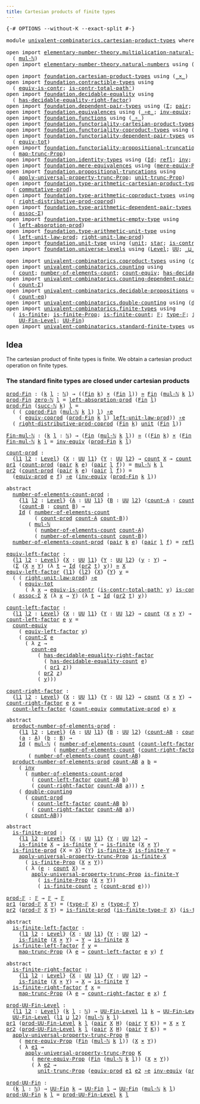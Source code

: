 ```yaml
---
title: Cartesian products of finite types
---
```


<pre class="Agda"><a id="60" class="Symbol">{-#</a> <a id="64" class="Keyword">OPTIONS</a> <a id="72" class="Pragma">--without-K</a> <a id="84" class="Pragma">--exact-split</a> <a id="98" class="Symbol">#-}</a>

<a id="103" class="Keyword">module</a> <a id="110" href="univalent-combinatorics.cartesian-product-types.html" class="Module">univalent-combinatorics.cartesian-product-types</a> <a id="158" class="Keyword">where</a>

<a id="165" class="Keyword">open</a> <a id="170" class="Keyword">import</a> <a id="177" href="elementary-number-theory.multiplication-natural-numbers.html" class="Module">elementary-number-theory.multiplication-natural-numbers</a> <a id="233" class="Keyword">using</a>
  <a id="241" class="Symbol">(</a> <a id="243" href="elementary-number-theory.multiplication-natural-numbers.html#1286" class="Function">mul-ℕ</a><a id="248" class="Symbol">)</a>
<a id="250" class="Keyword">open</a> <a id="255" class="Keyword">import</a> <a id="262" href="elementary-number-theory.natural-numbers.html" class="Module">elementary-number-theory.natural-numbers</a> <a id="303" class="Keyword">using</a> <a id="309" class="Symbol">(</a><a id="310" href="elementary-number-theory.natural-numbers.html#1548" class="Datatype">ℕ</a><a id="311" class="Symbol">;</a> <a id="313" href="elementary-number-theory.natural-numbers.html#1569" class="InductiveConstructor">zero-ℕ</a><a id="319" class="Symbol">;</a> <a id="321" href="elementary-number-theory.natural-numbers.html#1582" class="InductiveConstructor">succ-ℕ</a><a id="327" class="Symbol">)</a>

<a id="330" class="Keyword">open</a> <a id="335" class="Keyword">import</a> <a id="342" href="foundation.cartesian-product-types.html" class="Module">foundation.cartesian-product-types</a> <a id="377" class="Keyword">using</a> <a id="383" class="Symbol">(</a><a id="384" href="foundation-core.cartesian-product-types.html#590" class="Function Operator">_×_</a><a id="387" class="Symbol">)</a>
<a id="389" class="Keyword">open</a> <a id="394" class="Keyword">import</a> <a id="401" href="foundation.contractible-types.html" class="Module">foundation.contractible-types</a> <a id="431" class="Keyword">using</a>
  <a id="439" class="Symbol">(</a> <a id="441" href="foundation-core.contractible-types.html#4311" class="Function">equiv-is-contr</a><a id="455" class="Symbol">;</a> <a id="457" href="foundation-core.contractible-types.html#2264" class="Function">is-contr-total-path&#39;</a><a id="477" class="Symbol">)</a>
<a id="479" class="Keyword">open</a> <a id="484" class="Keyword">import</a> <a id="491" href="foundation.decidable-equality.html" class="Module">foundation.decidable-equality</a> <a id="521" class="Keyword">using</a>
  <a id="529" class="Symbol">(</a> <a id="531" href="foundation.decidable-equality.html#3761" class="Function">has-decidable-equality-right-factor</a><a id="566" class="Symbol">)</a>
<a id="568" class="Keyword">open</a> <a id="573" class="Keyword">import</a> <a id="580" href="foundation.dependent-pair-types.html" class="Module">foundation.dependent-pair-types</a> <a id="612" class="Keyword">using</a> <a id="618" class="Symbol">(</a><a id="619" href="foundation-core.dependent-pair-types.html#515" class="Record">Σ</a><a id="620" class="Symbol">;</a> <a id="622" href="foundation-core.dependent-pair-types.html#588" class="InductiveConstructor">pair</a><a id="626" class="Symbol">;</a> <a id="628" href="foundation-core.dependent-pair-types.html#605" class="Field">pr1</a><a id="631" class="Symbol">;</a> <a id="633" href="foundation-core.dependent-pair-types.html#617" class="Field">pr2</a><a id="636" class="Symbol">)</a>
<a id="638" class="Keyword">open</a> <a id="643" class="Keyword">import</a> <a id="650" href="foundation.equivalences.html" class="Module">foundation.equivalences</a> <a id="674" class="Keyword">using</a> <a id="680" class="Symbol">(</a><a id="681" href="foundation-core.equivalences.html#7869" class="Function Operator">_∘e_</a><a id="685" class="Symbol">;</a> <a id="687" href="foundation-core.equivalences.html#5721" class="Function">inv-equiv</a><a id="696" class="Symbol">;</a> <a id="698" href="foundation-core.equivalences.html#1621" class="Function Operator">_≃_</a><a id="701" class="Symbol">)</a>
<a id="703" class="Keyword">open</a> <a id="708" class="Keyword">import</a> <a id="715" href="foundation.functions.html" class="Module">foundation.functions</a> <a id="736" class="Keyword">using</a> <a id="742" class="Symbol">(</a><a id="743" href="foundation-core.functions.html#420" class="Function Operator">_∘_</a><a id="746" class="Symbol">)</a>
<a id="748" class="Keyword">open</a> <a id="753" class="Keyword">import</a> <a id="760" href="foundation.functoriality-cartesian-product-types.html" class="Module">foundation.functoriality-cartesian-product-types</a> <a id="809" class="Keyword">using</a> <a id="815" class="Symbol">(</a><a id="816" href="foundation.functoriality-cartesian-product-types.html#3284" class="Function">equiv-prod</a><a id="826" class="Symbol">)</a>
<a id="828" class="Keyword">open</a> <a id="833" class="Keyword">import</a> <a id="840" href="foundation.functoriality-coproduct-types.html" class="Module">foundation.functoriality-coproduct-types</a> <a id="881" class="Keyword">using</a> <a id="887" class="Symbol">(</a><a id="888" href="foundation.functoriality-coproduct-types.html#7399" class="Function">equiv-coprod</a><a id="900" class="Symbol">)</a>
<a id="902" class="Keyword">open</a> <a id="907" class="Keyword">import</a> <a id="914" href="foundation.functoriality-dependent-pair-types.html" class="Module">foundation.functoriality-dependent-pair-types</a> <a id="960" class="Keyword">using</a>
  <a id="968" class="Symbol">(</a> <a id="970" href="foundation-core.functoriality-dependent-pair-types.html#7267" class="Function">equiv-tot</a><a id="979" class="Symbol">)</a>
<a id="981" class="Keyword">open</a> <a id="986" class="Keyword">import</a> <a id="993" href="foundation.functoriality-propositional-truncation.html" class="Module">foundation.functoriality-propositional-truncation</a> <a id="1043" class="Keyword">using</a>
  <a id="1051" class="Symbol">(</a> <a id="1053" href="foundation.functoriality-propositional-truncation.html#1456" class="Function">map-trunc-Prop</a><a id="1067" class="Symbol">)</a>
<a id="1069" class="Keyword">open</a> <a id="1074" class="Keyword">import</a> <a id="1081" href="foundation.identity-types.html" class="Module">foundation.identity-types</a> <a id="1107" class="Keyword">using</a> <a id="1113" class="Symbol">(</a><a id="1114" href="foundation-core.identity-types.html#1767" class="Datatype">Id</a><a id="1116" class="Symbol">;</a> <a id="1118" href="foundation-core.identity-types.html#1820" class="InductiveConstructor">refl</a><a id="1122" class="Symbol">;</a> <a id="1124" href="foundation-core.identity-types.html#2729" class="Function">inv</a><a id="1127" class="Symbol">;</a> <a id="1129" href="foundation-core.identity-types.html#2425" class="Function Operator">_∙_</a><a id="1132" class="Symbol">)</a>
<a id="1134" class="Keyword">open</a> <a id="1139" class="Keyword">import</a> <a id="1146" href="foundation.mere-equivalences.html" class="Module">foundation.mere-equivalences</a> <a id="1175" class="Keyword">using</a> <a id="1181" class="Symbol">(</a><a id="1182" href="foundation.mere-equivalences.html#1301" class="Function">mere-equiv-Prop</a><a id="1197" class="Symbol">)</a>
<a id="1199" class="Keyword">open</a> <a id="1204" class="Keyword">import</a> <a id="1211" href="foundation.propositional-truncations.html" class="Module">foundation.propositional-truncations</a> <a id="1248" class="Keyword">using</a>
  <a id="1256" class="Symbol">(</a> <a id="1258" href="foundation.propositional-truncations.html#5775" class="Function">apply-universal-property-trunc-Prop</a><a id="1293" class="Symbol">;</a> <a id="1295" href="foundation.propositional-truncations.html#2293" class="Function">unit-trunc-Prop</a><a id="1310" class="Symbol">)</a>
<a id="1312" class="Keyword">open</a> <a id="1317" class="Keyword">import</a> <a id="1324" href="foundation.type-arithmetic-cartesian-product-types.html" class="Module">foundation.type-arithmetic-cartesian-product-types</a> <a id="1375" class="Keyword">using</a>
  <a id="1383" class="Symbol">(</a> <a id="1385" href="foundation-core.type-arithmetic-cartesian-product-types.html#2063" class="Function">commutative-prod</a><a id="1401" class="Symbol">)</a>
<a id="1403" class="Keyword">open</a> <a id="1408" class="Keyword">import</a> <a id="1415" href="foundation.type-arithmetic-coproduct-types.html" class="Module">foundation.type-arithmetic-coproduct-types</a> <a id="1458" class="Keyword">using</a>
  <a id="1466" class="Symbol">(</a> <a id="1468" href="foundation.type-arithmetic-coproduct-types.html#8659" class="Function">right-distributive-prod-coprod</a><a id="1498" class="Symbol">)</a>
<a id="1500" class="Keyword">open</a> <a id="1505" class="Keyword">import</a> <a id="1512" href="foundation.type-arithmetic-dependent-pair-types.html" class="Module">foundation.type-arithmetic-dependent-pair-types</a> <a id="1560" class="Keyword">using</a>
  <a id="1568" class="Symbol">(</a> <a id="1570" href="foundation-core.type-arithmetic-dependent-pair-types.html#5675" class="Function">assoc-Σ</a><a id="1577" class="Symbol">)</a>
<a id="1579" class="Keyword">open</a> <a id="1584" class="Keyword">import</a> <a id="1591" href="foundation.type-arithmetic-empty-type.html" class="Module">foundation.type-arithmetic-empty-type</a> <a id="1629" class="Keyword">using</a>
  <a id="1637" class="Symbol">(</a> <a id="1639" href="foundation.type-arithmetic-empty-type.html#4261" class="Function">left-absorption-prod</a><a id="1659" class="Symbol">)</a>
<a id="1661" class="Keyword">open</a> <a id="1666" class="Keyword">import</a> <a id="1673" href="foundation.type-arithmetic-unit-type.html" class="Module">foundation.type-arithmetic-unit-type</a> <a id="1710" class="Keyword">using</a>
  <a id="1718" class="Symbol">(</a> <a id="1720" href="foundation.type-arithmetic-unit-type.html#2941" class="Function">left-unit-law-prod</a><a id="1738" class="Symbol">;</a> <a id="1740" href="foundation.type-arithmetic-unit-type.html#4333" class="Function">right-unit-law-prod</a><a id="1759" class="Symbol">)</a>
<a id="1761" class="Keyword">open</a> <a id="1766" class="Keyword">import</a> <a id="1773" href="foundation.unit-type.html" class="Module">foundation.unit-type</a> <a id="1794" class="Keyword">using</a> <a id="1800" class="Symbol">(</a><a id="1801" href="foundation.unit-type.html#1084" class="Datatype">unit</a><a id="1805" class="Symbol">;</a> <a id="1807" href="foundation.unit-type.html#1108" class="InductiveConstructor">star</a><a id="1811" class="Symbol">;</a> <a id="1813" href="foundation.unit-type.html#2024" class="Function">is-contr-unit</a><a id="1826" class="Symbol">)</a>
<a id="1828" class="Keyword">open</a> <a id="1833" class="Keyword">import</a> <a id="1840" href="foundation.universe-levels.html" class="Module">foundation.universe-levels</a> <a id="1867" class="Keyword">using</a> <a id="1873" class="Symbol">(</a><a id="1874" href="Agda.Primitive.html#597" class="Postulate">Level</a><a id="1879" class="Symbol">;</a> <a id="1881" href="foundation-core.universe-levels.html#235" class="Primitive">UU</a><a id="1883" class="Symbol">;</a> <a id="1885" href="Agda.Primitive.html#810" class="Primitive Operator">_⊔_</a><a id="1888" class="Symbol">)</a>

<a id="1891" class="Keyword">open</a> <a id="1896" class="Keyword">import</a> <a id="1903" href="univalent-combinatorics.coproduct-types.html" class="Module">univalent-combinatorics.coproduct-types</a> <a id="1943" class="Keyword">using</a> <a id="1949" class="Symbol">(</a><a id="1950" href="univalent-combinatorics.coproduct-types.html#2304" class="Function">coprod-Fin</a><a id="1960" class="Symbol">)</a>
<a id="1962" class="Keyword">open</a> <a id="1967" class="Keyword">import</a> <a id="1974" href="univalent-combinatorics.counting.html" class="Module">univalent-combinatorics.counting</a> <a id="2007" class="Keyword">using</a>
  <a id="2015" class="Symbol">(</a> <a id="2017" href="univalent-combinatorics.counting.html#1901" class="Function">count</a><a id="2022" class="Symbol">;</a> <a id="2024" href="univalent-combinatorics.counting.html#2029" class="Function">number-of-elements-count</a><a id="2048" class="Symbol">;</a> <a id="2050" href="univalent-combinatorics.counting.html#3395" class="Function">count-equiv</a><a id="2061" class="Symbol">;</a> <a id="2063" href="univalent-combinatorics.counting.html#6218" class="Function">has-decidable-equality-count</a><a id="2091" class="Symbol">)</a>
<a id="2093" class="Keyword">open</a> <a id="2098" class="Keyword">import</a> <a id="2105" href="univalent-combinatorics.counting-dependent-pair-types.html" class="Module">univalent-combinatorics.counting-dependent-pair-types</a> <a id="2159" class="Keyword">using</a>
  <a id="2167" class="Symbol">(</a> <a id="2169" href="univalent-combinatorics.counting-dependent-pair-types.html#3958" class="Function">count-Σ</a><a id="2176" class="Symbol">)</a>
<a id="2178" class="Keyword">open</a> <a id="2183" class="Keyword">import</a> <a id="2190" href="univalent-combinatorics.decidable-propositions.html" class="Module">univalent-combinatorics.decidable-propositions</a> <a id="2237" class="Keyword">using</a>
  <a id="2245" class="Symbol">(</a> <a id="2247" href="univalent-combinatorics.decidable-propositions.html#2356" class="Function">count-eq</a><a id="2255" class="Symbol">)</a>
<a id="2257" class="Keyword">open</a> <a id="2262" class="Keyword">import</a> <a id="2269" href="univalent-combinatorics.double-counting.html" class="Module">univalent-combinatorics.double-counting</a> <a id="2309" class="Keyword">using</a> <a id="2315" class="Symbol">(</a><a id="2316" href="univalent-combinatorics.double-counting.html#1110" class="Function">double-counting</a><a id="2331" class="Symbol">)</a>
<a id="2333" class="Keyword">open</a> <a id="2338" class="Keyword">import</a> <a id="2345" href="univalent-combinatorics.finite-types.html" class="Module">univalent-combinatorics.finite-types</a> <a id="2382" class="Keyword">using</a>
  <a id="2390" class="Symbol">(</a> <a id="2392" href="univalent-combinatorics.finite-types.html#4134" class="Function">is-finite</a><a id="2401" class="Symbol">;</a> <a id="2403" href="univalent-combinatorics.finite-types.html#4043" class="Function">is-finite-Prop</a><a id="2417" class="Symbol">;</a> <a id="2419" href="univalent-combinatorics.finite-types.html#4373" class="Function">is-finite-count</a><a id="2434" class="Symbol">;</a> <a id="2436" href="univalent-combinatorics.finite-types.html#4873" class="Function">𝔽</a><a id="2437" class="Symbol">;</a> <a id="2439" href="univalent-combinatorics.finite-types.html#4912" class="Function">type-𝔽</a><a id="2445" class="Symbol">;</a> <a id="2447" href="univalent-combinatorics.finite-types.html#4957" class="Function">is-finite-type-𝔽</a><a id="2463" class="Symbol">;</a>
    <a id="2469" href="univalent-combinatorics.finite-types.html#5385" class="Function">UU-Fin-Level</a><a id="2481" class="Symbol">;</a> <a id="2483" href="univalent-combinatorics.finite-types.html#5852" class="Function">UU-Fin</a><a id="2489" class="Symbol">)</a>
<a id="2491" class="Keyword">open</a> <a id="2496" class="Keyword">import</a> <a id="2503" href="univalent-combinatorics.standard-finite-types.html" class="Module">univalent-combinatorics.standard-finite-types</a> <a id="2549" class="Keyword">using</a> <a id="2555" class="Symbol">(</a><a id="2556" href="univalent-combinatorics.standard-finite-types.html#2392" class="Function">Fin</a><a id="2559" class="Symbol">)</a>
</pre>
## Idea

The cartesian product of finite types is finite. We obtain a cartesian product operation on finite types.

### The standard finite types are closed under cartesian products

<pre class="Agda"><a id="prod-Fin"></a><a id="2753" href="univalent-combinatorics.cartesian-product-types.html#2753" class="Function">prod-Fin</a> <a id="2762" class="Symbol">:</a> <a id="2764" class="Symbol">(</a><a id="2765" href="univalent-combinatorics.cartesian-product-types.html#2765" class="Bound">k</a> <a id="2767" href="univalent-combinatorics.cartesian-product-types.html#2767" class="Bound">l</a> <a id="2769" class="Symbol">:</a> <a id="2771" href="elementary-number-theory.natural-numbers.html#1548" class="Datatype">ℕ</a><a id="2772" class="Symbol">)</a> <a id="2774" class="Symbol">→</a> <a id="2776" class="Symbol">((</a><a id="2778" href="univalent-combinatorics.standard-finite-types.html#2392" class="Function">Fin</a> <a id="2782" href="univalent-combinatorics.cartesian-product-types.html#2765" class="Bound">k</a><a id="2783" class="Symbol">)</a> <a id="2785" href="foundation-core.cartesian-product-types.html#590" class="Function Operator">×</a> <a id="2787" class="Symbol">(</a><a id="2788" href="univalent-combinatorics.standard-finite-types.html#2392" class="Function">Fin</a> <a id="2792" href="univalent-combinatorics.cartesian-product-types.html#2767" class="Bound">l</a><a id="2793" class="Symbol">))</a> <a id="2796" href="foundation-core.equivalences.html#1621" class="Function Operator">≃</a> <a id="2798" href="univalent-combinatorics.standard-finite-types.html#2392" class="Function">Fin</a> <a id="2802" class="Symbol">(</a><a id="2803" href="elementary-number-theory.multiplication-natural-numbers.html#1286" class="Function">mul-ℕ</a> <a id="2809" href="univalent-combinatorics.cartesian-product-types.html#2765" class="Bound">k</a> <a id="2811" href="univalent-combinatorics.cartesian-product-types.html#2767" class="Bound">l</a><a id="2812" class="Symbol">)</a>
<a id="2814" href="univalent-combinatorics.cartesian-product-types.html#2753" class="Function">prod-Fin</a> <a id="2823" href="elementary-number-theory.natural-numbers.html#1569" class="InductiveConstructor">zero-ℕ</a> <a id="2830" href="univalent-combinatorics.cartesian-product-types.html#2830" class="Bound">l</a> <a id="2832" class="Symbol">=</a> <a id="2834" href="foundation.type-arithmetic-empty-type.html#4261" class="Function">left-absorption-prod</a> <a id="2855" class="Symbol">(</a><a id="2856" href="univalent-combinatorics.standard-finite-types.html#2392" class="Function">Fin</a> <a id="2860" href="univalent-combinatorics.cartesian-product-types.html#2830" class="Bound">l</a><a id="2861" class="Symbol">)</a>
<a id="2863" href="univalent-combinatorics.cartesian-product-types.html#2753" class="Function">prod-Fin</a> <a id="2872" class="Symbol">(</a><a id="2873" href="elementary-number-theory.natural-numbers.html#1582" class="InductiveConstructor">succ-ℕ</a> <a id="2880" href="univalent-combinatorics.cartesian-product-types.html#2880" class="Bound">k</a><a id="2881" class="Symbol">)</a> <a id="2883" href="univalent-combinatorics.cartesian-product-types.html#2883" class="Bound">l</a> <a id="2885" class="Symbol">=</a>
  <a id="2889" class="Symbol">(</a> <a id="2891" class="Symbol">(</a> <a id="2893" href="univalent-combinatorics.coproduct-types.html#2304" class="Function">coprod-Fin</a> <a id="2904" class="Symbol">(</a><a id="2905" href="elementary-number-theory.multiplication-natural-numbers.html#1286" class="Function">mul-ℕ</a> <a id="2911" href="univalent-combinatorics.cartesian-product-types.html#2880" class="Bound">k</a> <a id="2913" href="univalent-combinatorics.cartesian-product-types.html#2883" class="Bound">l</a><a id="2914" class="Symbol">)</a> <a id="2916" href="univalent-combinatorics.cartesian-product-types.html#2883" class="Bound">l</a><a id="2917" class="Symbol">)</a> <a id="2919" href="foundation-core.equivalences.html#7869" class="Function Operator">∘e</a>
    <a id="2926" class="Symbol">(</a> <a id="2928" href="foundation.functoriality-coproduct-types.html#7399" class="Function">equiv-coprod</a> <a id="2941" class="Symbol">(</a><a id="2942" href="univalent-combinatorics.cartesian-product-types.html#2753" class="Function">prod-Fin</a> <a id="2951" href="univalent-combinatorics.cartesian-product-types.html#2880" class="Bound">k</a> <a id="2953" href="univalent-combinatorics.cartesian-product-types.html#2883" class="Bound">l</a><a id="2954" class="Symbol">)</a> <a id="2956" href="foundation.type-arithmetic-unit-type.html#2941" class="Function">left-unit-law-prod</a><a id="2974" class="Symbol">))</a> <a id="2977" href="foundation-core.equivalences.html#7869" class="Function Operator">∘e</a>
  <a id="2982" class="Symbol">(</a> <a id="2984" href="foundation.type-arithmetic-coproduct-types.html#8659" class="Function">right-distributive-prod-coprod</a> <a id="3015" class="Symbol">(</a><a id="3016" href="univalent-combinatorics.standard-finite-types.html#2392" class="Function">Fin</a> <a id="3020" href="univalent-combinatorics.cartesian-product-types.html#2880" class="Bound">k</a><a id="3021" class="Symbol">)</a> <a id="3023" href="foundation.unit-type.html#1084" class="Datatype">unit</a> <a id="3028" class="Symbol">(</a><a id="3029" href="univalent-combinatorics.standard-finite-types.html#2392" class="Function">Fin</a> <a id="3033" href="univalent-combinatorics.cartesian-product-types.html#2883" class="Bound">l</a><a id="3034" class="Symbol">))</a>

<a id="Fin-mul-ℕ"></a><a id="3038" href="univalent-combinatorics.cartesian-product-types.html#3038" class="Function">Fin-mul-ℕ</a> <a id="3048" class="Symbol">:</a> <a id="3050" class="Symbol">(</a><a id="3051" href="univalent-combinatorics.cartesian-product-types.html#3051" class="Bound">k</a> <a id="3053" href="univalent-combinatorics.cartesian-product-types.html#3053" class="Bound">l</a> <a id="3055" class="Symbol">:</a> <a id="3057" href="elementary-number-theory.natural-numbers.html#1548" class="Datatype">ℕ</a><a id="3058" class="Symbol">)</a> <a id="3060" class="Symbol">→</a> <a id="3062" class="Symbol">(</a><a id="3063" href="univalent-combinatorics.standard-finite-types.html#2392" class="Function">Fin</a> <a id="3067" class="Symbol">(</a><a id="3068" href="elementary-number-theory.multiplication-natural-numbers.html#1286" class="Function">mul-ℕ</a> <a id="3074" href="univalent-combinatorics.cartesian-product-types.html#3051" class="Bound">k</a> <a id="3076" href="univalent-combinatorics.cartesian-product-types.html#3053" class="Bound">l</a><a id="3077" class="Symbol">))</a> <a id="3080" href="foundation-core.equivalences.html#1621" class="Function Operator">≃</a> <a id="3082" class="Symbol">((</a><a id="3084" href="univalent-combinatorics.standard-finite-types.html#2392" class="Function">Fin</a> <a id="3088" href="univalent-combinatorics.cartesian-product-types.html#3051" class="Bound">k</a><a id="3089" class="Symbol">)</a> <a id="3091" href="foundation-core.cartesian-product-types.html#590" class="Function Operator">×</a> <a id="3093" class="Symbol">(</a><a id="3094" href="univalent-combinatorics.standard-finite-types.html#2392" class="Function">Fin</a> <a id="3098" href="univalent-combinatorics.cartesian-product-types.html#3053" class="Bound">l</a><a id="3099" class="Symbol">))</a>
<a id="3102" href="univalent-combinatorics.cartesian-product-types.html#3038" class="Function">Fin-mul-ℕ</a> <a id="3112" href="univalent-combinatorics.cartesian-product-types.html#3112" class="Bound">k</a> <a id="3114" href="univalent-combinatorics.cartesian-product-types.html#3114" class="Bound">l</a> <a id="3116" class="Symbol">=</a> <a id="3118" href="foundation-core.equivalences.html#5721" class="Function">inv-equiv</a> <a id="3128" class="Symbol">(</a><a id="3129" href="univalent-combinatorics.cartesian-product-types.html#2753" class="Function">prod-Fin</a> <a id="3138" href="univalent-combinatorics.cartesian-product-types.html#3112" class="Bound">k</a> <a id="3140" href="univalent-combinatorics.cartesian-product-types.html#3114" class="Bound">l</a><a id="3141" class="Symbol">)</a>
</pre>
<pre class="Agda"><a id="count-prod"></a><a id="3156" href="univalent-combinatorics.cartesian-product-types.html#3156" class="Function">count-prod</a> <a id="3167" class="Symbol">:</a>
  <a id="3171" class="Symbol">{</a><a id="3172" href="univalent-combinatorics.cartesian-product-types.html#3172" class="Bound">l1</a> <a id="3175" href="univalent-combinatorics.cartesian-product-types.html#3175" class="Bound">l2</a> <a id="3178" class="Symbol">:</a> <a id="3180" href="Agda.Primitive.html#597" class="Postulate">Level</a><a id="3185" class="Symbol">}</a> <a id="3187" class="Symbol">{</a><a id="3188" href="univalent-combinatorics.cartesian-product-types.html#3188" class="Bound">X</a> <a id="3190" class="Symbol">:</a> <a id="3192" href="foundation-core.universe-levels.html#235" class="Primitive">UU</a> <a id="3195" href="univalent-combinatorics.cartesian-product-types.html#3172" class="Bound">l1</a><a id="3197" class="Symbol">}</a> <a id="3199" class="Symbol">{</a><a id="3200" href="univalent-combinatorics.cartesian-product-types.html#3200" class="Bound">Y</a> <a id="3202" class="Symbol">:</a> <a id="3204" href="foundation-core.universe-levels.html#235" class="Primitive">UU</a> <a id="3207" href="univalent-combinatorics.cartesian-product-types.html#3175" class="Bound">l2</a><a id="3209" class="Symbol">}</a> <a id="3211" class="Symbol">→</a> <a id="3213" href="univalent-combinatorics.counting.html#1901" class="Function">count</a> <a id="3219" href="univalent-combinatorics.cartesian-product-types.html#3188" class="Bound">X</a> <a id="3221" class="Symbol">→</a> <a id="3223" href="univalent-combinatorics.counting.html#1901" class="Function">count</a> <a id="3229" href="univalent-combinatorics.cartesian-product-types.html#3200" class="Bound">Y</a> <a id="3231" class="Symbol">→</a> <a id="3233" href="univalent-combinatorics.counting.html#1901" class="Function">count</a> <a id="3239" class="Symbol">(</a><a id="3240" href="univalent-combinatorics.cartesian-product-types.html#3188" class="Bound">X</a> <a id="3242" href="foundation-core.cartesian-product-types.html#590" class="Function Operator">×</a> <a id="3244" href="univalent-combinatorics.cartesian-product-types.html#3200" class="Bound">Y</a><a id="3245" class="Symbol">)</a>
<a id="3247" href="foundation-core.dependent-pair-types.html#605" class="Field">pr1</a> <a id="3251" class="Symbol">(</a><a id="3252" href="univalent-combinatorics.cartesian-product-types.html#3156" class="Function">count-prod</a> <a id="3263" class="Symbol">(</a><a id="3264" href="foundation-core.dependent-pair-types.html#588" class="InductiveConstructor">pair</a> <a id="3269" href="univalent-combinatorics.cartesian-product-types.html#3269" class="Bound">k</a> <a id="3271" href="univalent-combinatorics.cartesian-product-types.html#3271" class="Bound">e</a><a id="3272" class="Symbol">)</a> <a id="3274" class="Symbol">(</a><a id="3275" href="foundation-core.dependent-pair-types.html#588" class="InductiveConstructor">pair</a> <a id="3280" href="univalent-combinatorics.cartesian-product-types.html#3280" class="Bound">l</a> <a id="3282" href="univalent-combinatorics.cartesian-product-types.html#3282" class="Bound">f</a><a id="3283" class="Symbol">))</a> <a id="3286" class="Symbol">=</a> <a id="3288" href="elementary-number-theory.multiplication-natural-numbers.html#1286" class="Function">mul-ℕ</a> <a id="3294" href="univalent-combinatorics.cartesian-product-types.html#3269" class="Bound">k</a> <a id="3296" href="univalent-combinatorics.cartesian-product-types.html#3280" class="Bound">l</a>
<a id="3298" href="foundation-core.dependent-pair-types.html#617" class="Field">pr2</a> <a id="3302" class="Symbol">(</a><a id="3303" href="univalent-combinatorics.cartesian-product-types.html#3156" class="Function">count-prod</a> <a id="3314" class="Symbol">(</a><a id="3315" href="foundation-core.dependent-pair-types.html#588" class="InductiveConstructor">pair</a> <a id="3320" href="univalent-combinatorics.cartesian-product-types.html#3320" class="Bound">k</a> <a id="3322" href="univalent-combinatorics.cartesian-product-types.html#3322" class="Bound">e</a><a id="3323" class="Symbol">)</a> <a id="3325" class="Symbol">(</a><a id="3326" href="foundation-core.dependent-pair-types.html#588" class="InductiveConstructor">pair</a> <a id="3331" href="univalent-combinatorics.cartesian-product-types.html#3331" class="Bound">l</a> <a id="3333" href="univalent-combinatorics.cartesian-product-types.html#3333" class="Bound">f</a><a id="3334" class="Symbol">))</a> <a id="3337" class="Symbol">=</a>
  <a id="3341" class="Symbol">(</a><a id="3342" href="foundation.functoriality-cartesian-product-types.html#3284" class="Function">equiv-prod</a> <a id="3353" href="univalent-combinatorics.cartesian-product-types.html#3322" class="Bound">e</a> <a id="3355" href="univalent-combinatorics.cartesian-product-types.html#3333" class="Bound">f</a><a id="3356" class="Symbol">)</a> <a id="3358" href="foundation-core.equivalences.html#7869" class="Function Operator">∘e</a> <a id="3361" class="Symbol">(</a><a id="3362" href="foundation-core.equivalences.html#5721" class="Function">inv-equiv</a> <a id="3372" class="Symbol">(</a><a id="3373" href="univalent-combinatorics.cartesian-product-types.html#2753" class="Function">prod-Fin</a> <a id="3382" href="univalent-combinatorics.cartesian-product-types.html#3320" class="Bound">k</a> <a id="3384" href="univalent-combinatorics.cartesian-product-types.html#3331" class="Bound">l</a><a id="3385" class="Symbol">))</a>

<a id="3389" class="Keyword">abstract</a>
  <a id="number-of-elements-count-prod"></a><a id="3400" href="univalent-combinatorics.cartesian-product-types.html#3400" class="Function">number-of-elements-count-prod</a> <a id="3430" class="Symbol">:</a>
    <a id="3436" class="Symbol">{</a><a id="3437" href="univalent-combinatorics.cartesian-product-types.html#3437" class="Bound">l1</a> <a id="3440" href="univalent-combinatorics.cartesian-product-types.html#3440" class="Bound">l2</a> <a id="3443" class="Symbol">:</a> <a id="3445" href="Agda.Primitive.html#597" class="Postulate">Level</a><a id="3450" class="Symbol">}</a> <a id="3452" class="Symbol">{</a><a id="3453" href="univalent-combinatorics.cartesian-product-types.html#3453" class="Bound">A</a> <a id="3455" class="Symbol">:</a> <a id="3457" href="foundation-core.universe-levels.html#235" class="Primitive">UU</a> <a id="3460" href="univalent-combinatorics.cartesian-product-types.html#3437" class="Bound">l1</a><a id="3462" class="Symbol">}</a> <a id="3464" class="Symbol">{</a><a id="3465" href="univalent-combinatorics.cartesian-product-types.html#3465" class="Bound">B</a> <a id="3467" class="Symbol">:</a> <a id="3469" href="foundation-core.universe-levels.html#235" class="Primitive">UU</a> <a id="3472" href="univalent-combinatorics.cartesian-product-types.html#3440" class="Bound">l2</a><a id="3474" class="Symbol">}</a> <a id="3476" class="Symbol">(</a><a id="3477" href="univalent-combinatorics.cartesian-product-types.html#3477" class="Bound">count-A</a> <a id="3485" class="Symbol">:</a> <a id="3487" href="univalent-combinatorics.counting.html#1901" class="Function">count</a> <a id="3493" href="univalent-combinatorics.cartesian-product-types.html#3453" class="Bound">A</a><a id="3494" class="Symbol">)</a>
    <a id="3500" class="Symbol">(</a><a id="3501" href="univalent-combinatorics.cartesian-product-types.html#3501" class="Bound">count-B</a> <a id="3509" class="Symbol">:</a> <a id="3511" href="univalent-combinatorics.counting.html#1901" class="Function">count</a> <a id="3517" href="univalent-combinatorics.cartesian-product-types.html#3465" class="Bound">B</a><a id="3518" class="Symbol">)</a> <a id="3520" class="Symbol">→</a>
    <a id="3526" href="foundation-core.identity-types.html#1767" class="Datatype">Id</a> <a id="3529" class="Symbol">(</a> <a id="3531" href="univalent-combinatorics.counting.html#2029" class="Function">number-of-elements-count</a>
         <a id="3565" class="Symbol">(</a> <a id="3567" href="univalent-combinatorics.cartesian-product-types.html#3156" class="Function">count-prod</a> <a id="3578" href="univalent-combinatorics.cartesian-product-types.html#3477" class="Bound">count-A</a> <a id="3586" href="univalent-combinatorics.cartesian-product-types.html#3501" class="Bound">count-B</a><a id="3593" class="Symbol">))</a>
       <a id="3603" class="Symbol">(</a> <a id="3605" href="elementary-number-theory.multiplication-natural-numbers.html#1286" class="Function">mul-ℕ</a>
         <a id="3620" class="Symbol">(</a> <a id="3622" href="univalent-combinatorics.counting.html#2029" class="Function">number-of-elements-count</a> <a id="3647" href="univalent-combinatorics.cartesian-product-types.html#3477" class="Bound">count-A</a><a id="3654" class="Symbol">)</a>
         <a id="3665" class="Symbol">(</a> <a id="3667" href="univalent-combinatorics.counting.html#2029" class="Function">number-of-elements-count</a> <a id="3692" href="univalent-combinatorics.cartesian-product-types.html#3501" class="Bound">count-B</a><a id="3699" class="Symbol">))</a>
  <a id="3704" href="univalent-combinatorics.cartesian-product-types.html#3400" class="Function">number-of-elements-count-prod</a> <a id="3734" class="Symbol">(</a><a id="3735" href="foundation-core.dependent-pair-types.html#588" class="InductiveConstructor">pair</a> <a id="3740" href="univalent-combinatorics.cartesian-product-types.html#3740" class="Bound">k</a> <a id="3742" href="univalent-combinatorics.cartesian-product-types.html#3742" class="Bound">e</a><a id="3743" class="Symbol">)</a> <a id="3745" class="Symbol">(</a><a id="3746" href="foundation-core.dependent-pair-types.html#588" class="InductiveConstructor">pair</a> <a id="3751" href="univalent-combinatorics.cartesian-product-types.html#3751" class="Bound">l</a> <a id="3753" href="univalent-combinatorics.cartesian-product-types.html#3753" class="Bound">f</a><a id="3754" class="Symbol">)</a> <a id="3756" class="Symbol">=</a> <a id="3758" href="foundation-core.identity-types.html#1820" class="InductiveConstructor">refl</a>

<a id="equiv-left-factor"></a><a id="3764" href="univalent-combinatorics.cartesian-product-types.html#3764" class="Function">equiv-left-factor</a> <a id="3782" class="Symbol">:</a>
  <a id="3786" class="Symbol">{</a><a id="3787" href="univalent-combinatorics.cartesian-product-types.html#3787" class="Bound">l1</a> <a id="3790" href="univalent-combinatorics.cartesian-product-types.html#3790" class="Bound">l2</a> <a id="3793" class="Symbol">:</a> <a id="3795" href="Agda.Primitive.html#597" class="Postulate">Level</a><a id="3800" class="Symbol">}</a> <a id="3802" class="Symbol">{</a><a id="3803" href="univalent-combinatorics.cartesian-product-types.html#3803" class="Bound">X</a> <a id="3805" class="Symbol">:</a> <a id="3807" href="foundation-core.universe-levels.html#235" class="Primitive">UU</a> <a id="3810" href="univalent-combinatorics.cartesian-product-types.html#3787" class="Bound">l1</a><a id="3812" class="Symbol">}</a> <a id="3814" class="Symbol">{</a><a id="3815" href="univalent-combinatorics.cartesian-product-types.html#3815" class="Bound">Y</a> <a id="3817" class="Symbol">:</a> <a id="3819" href="foundation-core.universe-levels.html#235" class="Primitive">UU</a> <a id="3822" href="univalent-combinatorics.cartesian-product-types.html#3790" class="Bound">l2</a><a id="3824" class="Symbol">}</a> <a id="3826" class="Symbol">(</a><a id="3827" href="univalent-combinatorics.cartesian-product-types.html#3827" class="Bound">y</a> <a id="3829" class="Symbol">:</a> <a id="3831" href="univalent-combinatorics.cartesian-product-types.html#3815" class="Bound">Y</a><a id="3832" class="Symbol">)</a> <a id="3834" class="Symbol">→</a>
  <a id="3838" class="Symbol">(</a><a id="3839" href="foundation-core.dependent-pair-types.html#515" class="Record">Σ</a> <a id="3841" class="Symbol">(</a><a id="3842" href="univalent-combinatorics.cartesian-product-types.html#3803" class="Bound">X</a> <a id="3844" href="foundation-core.cartesian-product-types.html#590" class="Function Operator">×</a> <a id="3846" href="univalent-combinatorics.cartesian-product-types.html#3815" class="Bound">Y</a><a id="3847" class="Symbol">)</a> <a id="3849" class="Symbol">(λ</a> <a id="3852" href="univalent-combinatorics.cartesian-product-types.html#3852" class="Bound">t</a> <a id="3854" class="Symbol">→</a> <a id="3856" href="foundation-core.identity-types.html#1767" class="Datatype">Id</a> <a id="3859" class="Symbol">(</a><a id="3860" href="foundation-core.dependent-pair-types.html#617" class="Field">pr2</a> <a id="3864" href="univalent-combinatorics.cartesian-product-types.html#3852" class="Bound">t</a><a id="3865" class="Symbol">)</a> <a id="3867" href="univalent-combinatorics.cartesian-product-types.html#3827" class="Bound">y</a><a id="3868" class="Symbol">))</a> <a id="3871" href="foundation-core.equivalences.html#1621" class="Function Operator">≃</a> <a id="3873" href="univalent-combinatorics.cartesian-product-types.html#3803" class="Bound">X</a>
<a id="3875" href="univalent-combinatorics.cartesian-product-types.html#3764" class="Function">equiv-left-factor</a> <a id="3893" class="Symbol">{</a><a id="3894" href="univalent-combinatorics.cartesian-product-types.html#3894" class="Bound">l1</a><a id="3896" class="Symbol">}</a> <a id="3898" class="Symbol">{</a><a id="3899" href="univalent-combinatorics.cartesian-product-types.html#3899" class="Bound">l2</a><a id="3901" class="Symbol">}</a> <a id="3903" class="Symbol">{</a><a id="3904" href="univalent-combinatorics.cartesian-product-types.html#3904" class="Bound">X</a><a id="3905" class="Symbol">}</a> <a id="3907" class="Symbol">{</a><a id="3908" href="univalent-combinatorics.cartesian-product-types.html#3908" class="Bound">Y</a><a id="3909" class="Symbol">}</a> <a id="3911" href="univalent-combinatorics.cartesian-product-types.html#3911" class="Bound">y</a> <a id="3913" class="Symbol">=</a>
  <a id="3917" class="Symbol">(</a> <a id="3919" class="Symbol">(</a> <a id="3921" href="foundation.type-arithmetic-unit-type.html#4333" class="Function">right-unit-law-prod</a><a id="3940" class="Symbol">)</a> <a id="3942" href="foundation-core.equivalences.html#7869" class="Function Operator">∘e</a>
    <a id="3949" class="Symbol">(</a> <a id="3951" href="foundation-core.functoriality-dependent-pair-types.html#7267" class="Function">equiv-tot</a>
      <a id="3967" class="Symbol">(</a> <a id="3969" class="Symbol">λ</a> <a id="3971" href="univalent-combinatorics.cartesian-product-types.html#3971" class="Bound">x</a> <a id="3973" class="Symbol">→</a> <a id="3975" href="foundation-core.contractible-types.html#4311" class="Function">equiv-is-contr</a> <a id="3990" class="Symbol">(</a><a id="3991" href="foundation-core.contractible-types.html#2264" class="Function">is-contr-total-path&#39;</a> <a id="4012" href="univalent-combinatorics.cartesian-product-types.html#3911" class="Bound">y</a><a id="4013" class="Symbol">)</a> <a id="4015" href="foundation.unit-type.html#2024" class="Function">is-contr-unit</a><a id="4028" class="Symbol">)))</a> <a id="4032" href="foundation-core.equivalences.html#7869" class="Function Operator">∘e</a>
  <a id="4037" class="Symbol">(</a> <a id="4039" href="foundation-core.type-arithmetic-dependent-pair-types.html#5675" class="Function">assoc-Σ</a> <a id="4047" href="univalent-combinatorics.cartesian-product-types.html#3904" class="Bound">X</a> <a id="4049" class="Symbol">(λ</a> <a id="4052" href="univalent-combinatorics.cartesian-product-types.html#4052" class="Bound">x</a> <a id="4054" class="Symbol">→</a> <a id="4056" href="univalent-combinatorics.cartesian-product-types.html#3908" class="Bound">Y</a><a id="4057" class="Symbol">)</a> <a id="4059" class="Symbol">(λ</a> <a id="4062" href="univalent-combinatorics.cartesian-product-types.html#4062" class="Bound">t</a> <a id="4064" class="Symbol">→</a> <a id="4066" href="foundation-core.identity-types.html#1767" class="Datatype">Id</a> <a id="4069" class="Symbol">(</a><a id="4070" href="foundation-core.dependent-pair-types.html#617" class="Field">pr2</a> <a id="4074" href="univalent-combinatorics.cartesian-product-types.html#4062" class="Bound">t</a><a id="4075" class="Symbol">)</a> <a id="4077" href="univalent-combinatorics.cartesian-product-types.html#3911" class="Bound">y</a><a id="4078" class="Symbol">))</a>

<a id="count-left-factor"></a><a id="4082" href="univalent-combinatorics.cartesian-product-types.html#4082" class="Function">count-left-factor</a> <a id="4100" class="Symbol">:</a>
  <a id="4104" class="Symbol">{</a><a id="4105" href="univalent-combinatorics.cartesian-product-types.html#4105" class="Bound">l1</a> <a id="4108" href="univalent-combinatorics.cartesian-product-types.html#4108" class="Bound">l2</a> <a id="4111" class="Symbol">:</a> <a id="4113" href="Agda.Primitive.html#597" class="Postulate">Level</a><a id="4118" class="Symbol">}</a> <a id="4120" class="Symbol">{</a><a id="4121" href="univalent-combinatorics.cartesian-product-types.html#4121" class="Bound">X</a> <a id="4123" class="Symbol">:</a> <a id="4125" href="foundation-core.universe-levels.html#235" class="Primitive">UU</a> <a id="4128" href="univalent-combinatorics.cartesian-product-types.html#4105" class="Bound">l1</a><a id="4130" class="Symbol">}</a> <a id="4132" class="Symbol">{</a><a id="4133" href="univalent-combinatorics.cartesian-product-types.html#4133" class="Bound">Y</a> <a id="4135" class="Symbol">:</a> <a id="4137" href="foundation-core.universe-levels.html#235" class="Primitive">UU</a> <a id="4140" href="univalent-combinatorics.cartesian-product-types.html#4108" class="Bound">l2</a><a id="4142" class="Symbol">}</a> <a id="4144" class="Symbol">→</a> <a id="4146" href="univalent-combinatorics.counting.html#1901" class="Function">count</a> <a id="4152" class="Symbol">(</a><a id="4153" href="univalent-combinatorics.cartesian-product-types.html#4121" class="Bound">X</a> <a id="4155" href="foundation-core.cartesian-product-types.html#590" class="Function Operator">×</a> <a id="4157" href="univalent-combinatorics.cartesian-product-types.html#4133" class="Bound">Y</a><a id="4158" class="Symbol">)</a> <a id="4160" class="Symbol">→</a> <a id="4162" href="univalent-combinatorics.cartesian-product-types.html#4133" class="Bound">Y</a> <a id="4164" class="Symbol">→</a> <a id="4166" href="univalent-combinatorics.counting.html#1901" class="Function">count</a> <a id="4172" href="univalent-combinatorics.cartesian-product-types.html#4121" class="Bound">X</a>
<a id="4174" href="univalent-combinatorics.cartesian-product-types.html#4082" class="Function">count-left-factor</a> <a id="4192" href="univalent-combinatorics.cartesian-product-types.html#4192" class="Bound">e</a> <a id="4194" href="univalent-combinatorics.cartesian-product-types.html#4194" class="Bound">y</a> <a id="4196" class="Symbol">=</a>
  <a id="4200" href="univalent-combinatorics.counting.html#3395" class="Function">count-equiv</a>
    <a id="4216" class="Symbol">(</a> <a id="4218" href="univalent-combinatorics.cartesian-product-types.html#3764" class="Function">equiv-left-factor</a> <a id="4236" href="univalent-combinatorics.cartesian-product-types.html#4194" class="Bound">y</a><a id="4237" class="Symbol">)</a>
    <a id="4243" class="Symbol">(</a> <a id="4245" href="univalent-combinatorics.counting-dependent-pair-types.html#3958" class="Function">count-Σ</a> <a id="4253" href="univalent-combinatorics.cartesian-product-types.html#4192" class="Bound">e</a>
      <a id="4261" class="Symbol">(</a> <a id="4263" class="Symbol">λ</a> <a id="4265" href="univalent-combinatorics.cartesian-product-types.html#4265" class="Bound">z</a> <a id="4267" class="Symbol">→</a>
        <a id="4277" href="univalent-combinatorics.decidable-propositions.html#2356" class="Function">count-eq</a>
          <a id="4296" class="Symbol">(</a> <a id="4298" href="foundation.decidable-equality.html#3761" class="Function">has-decidable-equality-right-factor</a>
            <a id="4346" class="Symbol">(</a> <a id="4348" href="univalent-combinatorics.counting.html#6218" class="Function">has-decidable-equality-count</a> <a id="4377" href="univalent-combinatorics.cartesian-product-types.html#4192" class="Bound">e</a><a id="4378" class="Symbol">)</a>
            <a id="4392" class="Symbol">(</a> <a id="4394" href="foundation-core.dependent-pair-types.html#605" class="Field">pr1</a> <a id="4398" href="univalent-combinatorics.cartesian-product-types.html#4265" class="Bound">z</a><a id="4399" class="Symbol">))</a>
          <a id="4412" class="Symbol">(</a> <a id="4414" href="foundation-core.dependent-pair-types.html#617" class="Field">pr2</a> <a id="4418" href="univalent-combinatorics.cartesian-product-types.html#4265" class="Bound">z</a><a id="4419" class="Symbol">)</a>
          <a id="4431" class="Symbol">(</a> <a id="4433" href="univalent-combinatorics.cartesian-product-types.html#4194" class="Bound">y</a><a id="4434" class="Symbol">)))</a>

<a id="count-right-factor"></a><a id="4439" href="univalent-combinatorics.cartesian-product-types.html#4439" class="Function">count-right-factor</a> <a id="4458" class="Symbol">:</a>
  <a id="4462" class="Symbol">{</a><a id="4463" href="univalent-combinatorics.cartesian-product-types.html#4463" class="Bound">l1</a> <a id="4466" href="univalent-combinatorics.cartesian-product-types.html#4466" class="Bound">l2</a> <a id="4469" class="Symbol">:</a> <a id="4471" href="Agda.Primitive.html#597" class="Postulate">Level</a><a id="4476" class="Symbol">}</a> <a id="4478" class="Symbol">{</a><a id="4479" href="univalent-combinatorics.cartesian-product-types.html#4479" class="Bound">X</a> <a id="4481" class="Symbol">:</a> <a id="4483" href="foundation-core.universe-levels.html#235" class="Primitive">UU</a> <a id="4486" href="univalent-combinatorics.cartesian-product-types.html#4463" class="Bound">l1</a><a id="4488" class="Symbol">}</a> <a id="4490" class="Symbol">{</a><a id="4491" href="univalent-combinatorics.cartesian-product-types.html#4491" class="Bound">Y</a> <a id="4493" class="Symbol">:</a> <a id="4495" href="foundation-core.universe-levels.html#235" class="Primitive">UU</a> <a id="4498" href="univalent-combinatorics.cartesian-product-types.html#4466" class="Bound">l2</a><a id="4500" class="Symbol">}</a> <a id="4502" class="Symbol">→</a> <a id="4504" href="univalent-combinatorics.counting.html#1901" class="Function">count</a> <a id="4510" class="Symbol">(</a><a id="4511" href="univalent-combinatorics.cartesian-product-types.html#4479" class="Bound">X</a> <a id="4513" href="foundation-core.cartesian-product-types.html#590" class="Function Operator">×</a> <a id="4515" href="univalent-combinatorics.cartesian-product-types.html#4491" class="Bound">Y</a><a id="4516" class="Symbol">)</a> <a id="4518" class="Symbol">→</a> <a id="4520" href="univalent-combinatorics.cartesian-product-types.html#4479" class="Bound">X</a> <a id="4522" class="Symbol">→</a> <a id="4524" href="univalent-combinatorics.counting.html#1901" class="Function">count</a> <a id="4530" href="univalent-combinatorics.cartesian-product-types.html#4491" class="Bound">Y</a>
<a id="4532" href="univalent-combinatorics.cartesian-product-types.html#4439" class="Function">count-right-factor</a> <a id="4551" href="univalent-combinatorics.cartesian-product-types.html#4551" class="Bound">e</a> <a id="4553" href="univalent-combinatorics.cartesian-product-types.html#4553" class="Bound">x</a> <a id="4555" class="Symbol">=</a>
  <a id="4559" href="univalent-combinatorics.cartesian-product-types.html#4082" class="Function">count-left-factor</a> <a id="4577" class="Symbol">(</a><a id="4578" href="univalent-combinatorics.counting.html#3395" class="Function">count-equiv</a> <a id="4590" href="foundation-core.type-arithmetic-cartesian-product-types.html#2063" class="Function">commutative-prod</a> <a id="4607" href="univalent-combinatorics.cartesian-product-types.html#4551" class="Bound">e</a><a id="4608" class="Symbol">)</a> <a id="4610" href="univalent-combinatorics.cartesian-product-types.html#4553" class="Bound">x</a>
</pre>
<pre class="Agda"><a id="4625" class="Keyword">abstract</a>
  <a id="product-number-of-elements-prod"></a><a id="4636" href="univalent-combinatorics.cartesian-product-types.html#4636" class="Function">product-number-of-elements-prod</a> <a id="4668" class="Symbol">:</a>
    <a id="4674" class="Symbol">{</a><a id="4675" href="univalent-combinatorics.cartesian-product-types.html#4675" class="Bound">l1</a> <a id="4678" href="univalent-combinatorics.cartesian-product-types.html#4678" class="Bound">l2</a> <a id="4681" class="Symbol">:</a> <a id="4683" href="Agda.Primitive.html#597" class="Postulate">Level</a><a id="4688" class="Symbol">}</a> <a id="4690" class="Symbol">{</a><a id="4691" href="univalent-combinatorics.cartesian-product-types.html#4691" class="Bound">A</a> <a id="4693" class="Symbol">:</a> <a id="4695" href="foundation-core.universe-levels.html#235" class="Primitive">UU</a> <a id="4698" href="univalent-combinatorics.cartesian-product-types.html#4675" class="Bound">l1</a><a id="4700" class="Symbol">}</a> <a id="4702" class="Symbol">{</a><a id="4703" href="univalent-combinatorics.cartesian-product-types.html#4703" class="Bound">B</a> <a id="4705" class="Symbol">:</a> <a id="4707" href="foundation-core.universe-levels.html#235" class="Primitive">UU</a> <a id="4710" href="univalent-combinatorics.cartesian-product-types.html#4678" class="Bound">l2</a><a id="4712" class="Symbol">}</a> <a id="4714" class="Symbol">(</a><a id="4715" href="univalent-combinatorics.cartesian-product-types.html#4715" class="Bound">count-AB</a> <a id="4724" class="Symbol">:</a> <a id="4726" href="univalent-combinatorics.counting.html#1901" class="Function">count</a> <a id="4732" class="Symbol">(</a><a id="4733" href="univalent-combinatorics.cartesian-product-types.html#4691" class="Bound">A</a> <a id="4735" href="foundation-core.cartesian-product-types.html#590" class="Function Operator">×</a> <a id="4737" href="univalent-combinatorics.cartesian-product-types.html#4703" class="Bound">B</a><a id="4738" class="Symbol">))</a> <a id="4741" class="Symbol">→</a>
    <a id="4747" class="Symbol">(</a><a id="4748" href="univalent-combinatorics.cartesian-product-types.html#4748" class="Bound">a</a> <a id="4750" class="Symbol">:</a> <a id="4752" href="univalent-combinatorics.cartesian-product-types.html#4691" class="Bound">A</a><a id="4753" class="Symbol">)</a> <a id="4755" class="Symbol">(</a><a id="4756" href="univalent-combinatorics.cartesian-product-types.html#4756" class="Bound">b</a> <a id="4758" class="Symbol">:</a> <a id="4760" href="univalent-combinatorics.cartesian-product-types.html#4703" class="Bound">B</a><a id="4761" class="Symbol">)</a> <a id="4763" class="Symbol">→</a>
    <a id="4769" href="foundation-core.identity-types.html#1767" class="Datatype">Id</a> <a id="4772" class="Symbol">(</a> <a id="4774" href="elementary-number-theory.multiplication-natural-numbers.html#1286" class="Function">mul-ℕ</a> <a id="4780" class="Symbol">(</a> <a id="4782" href="univalent-combinatorics.counting.html#2029" class="Function">number-of-elements-count</a> <a id="4807" class="Symbol">(</a><a id="4808" href="univalent-combinatorics.cartesian-product-types.html#4082" class="Function">count-left-factor</a> <a id="4826" href="univalent-combinatorics.cartesian-product-types.html#4715" class="Bound">count-AB</a> <a id="4835" href="univalent-combinatorics.cartesian-product-types.html#4756" class="Bound">b</a><a id="4836" class="Symbol">))</a>
               <a id="4854" class="Symbol">(</a> <a id="4856" href="univalent-combinatorics.counting.html#2029" class="Function">number-of-elements-count</a> <a id="4881" class="Symbol">(</a><a id="4882" href="univalent-combinatorics.cartesian-product-types.html#4439" class="Function">count-right-factor</a> <a id="4901" href="univalent-combinatorics.cartesian-product-types.html#4715" class="Bound">count-AB</a> <a id="4910" href="univalent-combinatorics.cartesian-product-types.html#4748" class="Bound">a</a><a id="4911" class="Symbol">)))</a>
       <a id="4922" class="Symbol">(</a> <a id="4924" href="univalent-combinatorics.counting.html#2029" class="Function">number-of-elements-count</a> <a id="4949" href="univalent-combinatorics.cartesian-product-types.html#4715" class="Bound">count-AB</a><a id="4957" class="Symbol">)</a>
  <a id="4961" href="univalent-combinatorics.cartesian-product-types.html#4636" class="Function">product-number-of-elements-prod</a> <a id="4993" href="univalent-combinatorics.cartesian-product-types.html#4993" class="Bound">count-AB</a> <a id="5002" href="univalent-combinatorics.cartesian-product-types.html#5002" class="Bound">a</a> <a id="5004" href="univalent-combinatorics.cartesian-product-types.html#5004" class="Bound">b</a> <a id="5006" class="Symbol">=</a>
    <a id="5012" class="Symbol">(</a> <a id="5014" href="foundation-core.identity-types.html#2729" class="Function">inv</a>
      <a id="5024" class="Symbol">(</a> <a id="5026" href="univalent-combinatorics.cartesian-product-types.html#3400" class="Function">number-of-elements-count-prod</a>
        <a id="5064" class="Symbol">(</a> <a id="5066" href="univalent-combinatorics.cartesian-product-types.html#4082" class="Function">count-left-factor</a> <a id="5084" href="univalent-combinatorics.cartesian-product-types.html#4993" class="Bound">count-AB</a> <a id="5093" href="univalent-combinatorics.cartesian-product-types.html#5004" class="Bound">b</a><a id="5094" class="Symbol">)</a>
        <a id="5104" class="Symbol">(</a> <a id="5106" href="univalent-combinatorics.cartesian-product-types.html#4439" class="Function">count-right-factor</a> <a id="5125" href="univalent-combinatorics.cartesian-product-types.html#4993" class="Bound">count-AB</a> <a id="5134" href="univalent-combinatorics.cartesian-product-types.html#5002" class="Bound">a</a><a id="5135" class="Symbol">)))</a> <a id="5139" href="foundation-core.identity-types.html#2425" class="Function Operator">∙</a>
    <a id="5145" class="Symbol">(</a> <a id="5147" href="univalent-combinatorics.double-counting.html#1110" class="Function">double-counting</a>
      <a id="5169" class="Symbol">(</a> <a id="5171" href="univalent-combinatorics.cartesian-product-types.html#3156" class="Function">count-prod</a>
        <a id="5190" class="Symbol">(</a> <a id="5192" href="univalent-combinatorics.cartesian-product-types.html#4082" class="Function">count-left-factor</a> <a id="5210" href="univalent-combinatorics.cartesian-product-types.html#4993" class="Bound">count-AB</a> <a id="5219" href="univalent-combinatorics.cartesian-product-types.html#5004" class="Bound">b</a><a id="5220" class="Symbol">)</a>
        <a id="5230" class="Symbol">(</a> <a id="5232" href="univalent-combinatorics.cartesian-product-types.html#4439" class="Function">count-right-factor</a> <a id="5251" href="univalent-combinatorics.cartesian-product-types.html#4993" class="Bound">count-AB</a> <a id="5260" href="univalent-combinatorics.cartesian-product-types.html#5002" class="Bound">a</a><a id="5261" class="Symbol">))</a>
      <a id="5270" class="Symbol">(</a> <a id="5272" href="univalent-combinatorics.cartesian-product-types.html#4993" class="Bound">count-AB</a><a id="5280" class="Symbol">))</a>
</pre>
<pre class="Agda"><a id="5296" class="Keyword">abstract</a>
  <a id="is-finite-prod"></a><a id="5307" href="univalent-combinatorics.cartesian-product-types.html#5307" class="Function">is-finite-prod</a> <a id="5322" class="Symbol">:</a>
    <a id="5328" class="Symbol">{</a><a id="5329" href="univalent-combinatorics.cartesian-product-types.html#5329" class="Bound">l1</a> <a id="5332" href="univalent-combinatorics.cartesian-product-types.html#5332" class="Bound">l2</a> <a id="5335" class="Symbol">:</a> <a id="5337" href="Agda.Primitive.html#597" class="Postulate">Level</a><a id="5342" class="Symbol">}</a> <a id="5344" class="Symbol">{</a><a id="5345" href="univalent-combinatorics.cartesian-product-types.html#5345" class="Bound">X</a> <a id="5347" class="Symbol">:</a> <a id="5349" href="foundation-core.universe-levels.html#235" class="Primitive">UU</a> <a id="5352" href="univalent-combinatorics.cartesian-product-types.html#5329" class="Bound">l1</a><a id="5354" class="Symbol">}</a> <a id="5356" class="Symbol">{</a><a id="5357" href="univalent-combinatorics.cartesian-product-types.html#5357" class="Bound">Y</a> <a id="5359" class="Symbol">:</a> <a id="5361" href="foundation-core.universe-levels.html#235" class="Primitive">UU</a> <a id="5364" href="univalent-combinatorics.cartesian-product-types.html#5332" class="Bound">l2</a><a id="5366" class="Symbol">}</a> <a id="5368" class="Symbol">→</a>
    <a id="5374" href="univalent-combinatorics.finite-types.html#4134" class="Function">is-finite</a> <a id="5384" href="univalent-combinatorics.cartesian-product-types.html#5345" class="Bound">X</a> <a id="5386" class="Symbol">→</a> <a id="5388" href="univalent-combinatorics.finite-types.html#4134" class="Function">is-finite</a> <a id="5398" href="univalent-combinatorics.cartesian-product-types.html#5357" class="Bound">Y</a> <a id="5400" class="Symbol">→</a> <a id="5402" href="univalent-combinatorics.finite-types.html#4134" class="Function">is-finite</a> <a id="5412" class="Symbol">(</a><a id="5413" href="univalent-combinatorics.cartesian-product-types.html#5345" class="Bound">X</a> <a id="5415" href="foundation-core.cartesian-product-types.html#590" class="Function Operator">×</a> <a id="5417" href="univalent-combinatorics.cartesian-product-types.html#5357" class="Bound">Y</a><a id="5418" class="Symbol">)</a>
  <a id="5422" href="univalent-combinatorics.cartesian-product-types.html#5307" class="Function">is-finite-prod</a> <a id="5437" class="Symbol">{</a><a id="5438" class="Argument">X</a> <a id="5440" class="Symbol">=</a> <a id="5442" href="univalent-combinatorics.cartesian-product-types.html#5442" class="Bound">X</a><a id="5443" class="Symbol">}</a> <a id="5445" class="Symbol">{</a><a id="5446" href="univalent-combinatorics.cartesian-product-types.html#5446" class="Bound">Y</a><a id="5447" class="Symbol">}</a> <a id="5449" href="univalent-combinatorics.cartesian-product-types.html#5449" class="Bound">is-finite-X</a> <a id="5461" href="univalent-combinatorics.cartesian-product-types.html#5461" class="Bound">is-finite-Y</a> <a id="5473" class="Symbol">=</a>
    <a id="5479" href="foundation.propositional-truncations.html#5775" class="Function">apply-universal-property-trunc-Prop</a> <a id="5515" href="univalent-combinatorics.cartesian-product-types.html#5449" class="Bound">is-finite-X</a>
      <a id="5533" class="Symbol">(</a> <a id="5535" href="univalent-combinatorics.finite-types.html#4043" class="Function">is-finite-Prop</a> <a id="5550" class="Symbol">(</a><a id="5551" href="univalent-combinatorics.cartesian-product-types.html#5442" class="Bound">X</a> <a id="5553" href="foundation-core.cartesian-product-types.html#590" class="Function Operator">×</a> <a id="5555" href="univalent-combinatorics.cartesian-product-types.html#5446" class="Bound">Y</a><a id="5556" class="Symbol">))</a>
      <a id="5565" class="Symbol">(</a> <a id="5567" class="Symbol">λ</a> <a id="5569" class="Symbol">(</a><a id="5570" href="univalent-combinatorics.cartesian-product-types.html#5570" class="Bound">e</a> <a id="5572" class="Symbol">:</a> <a id="5574" href="univalent-combinatorics.counting.html#1901" class="Function">count</a> <a id="5580" href="univalent-combinatorics.cartesian-product-types.html#5442" class="Bound">X</a><a id="5581" class="Symbol">)</a> <a id="5583" class="Symbol">→</a>
        <a id="5593" href="foundation.propositional-truncations.html#5775" class="Function">apply-universal-property-trunc-Prop</a> <a id="5629" href="univalent-combinatorics.cartesian-product-types.html#5461" class="Bound">is-finite-Y</a>
          <a id="5651" class="Symbol">(</a> <a id="5653" href="univalent-combinatorics.finite-types.html#4043" class="Function">is-finite-Prop</a> <a id="5668" class="Symbol">(</a><a id="5669" href="univalent-combinatorics.cartesian-product-types.html#5442" class="Bound">X</a> <a id="5671" href="foundation-core.cartesian-product-types.html#590" class="Function Operator">×</a> <a id="5673" href="univalent-combinatorics.cartesian-product-types.html#5446" class="Bound">Y</a><a id="5674" class="Symbol">))</a>
          <a id="5687" class="Symbol">(</a> <a id="5689" href="univalent-combinatorics.finite-types.html#4373" class="Function">is-finite-count</a> <a id="5705" href="foundation-core.functions.html#420" class="Function Operator">∘</a> <a id="5707" class="Symbol">(</a><a id="5708" href="univalent-combinatorics.cartesian-product-types.html#3156" class="Function">count-prod</a> <a id="5719" href="univalent-combinatorics.cartesian-product-types.html#5570" class="Bound">e</a><a id="5720" class="Symbol">)))</a>

<a id="prod-𝔽"></a><a id="5725" href="univalent-combinatorics.cartesian-product-types.html#5725" class="Function">prod-𝔽</a> <a id="5732" class="Symbol">:</a> <a id="5734" href="univalent-combinatorics.finite-types.html#4873" class="Function">𝔽</a> <a id="5736" class="Symbol">→</a> <a id="5738" href="univalent-combinatorics.finite-types.html#4873" class="Function">𝔽</a> <a id="5740" class="Symbol">→</a> <a id="5742" href="univalent-combinatorics.finite-types.html#4873" class="Function">𝔽</a>
<a id="5744" href="foundation-core.dependent-pair-types.html#605" class="Field">pr1</a> <a id="5748" class="Symbol">(</a><a id="5749" href="univalent-combinatorics.cartesian-product-types.html#5725" class="Function">prod-𝔽</a> <a id="5756" href="univalent-combinatorics.cartesian-product-types.html#5756" class="Bound">X</a> <a id="5758" href="univalent-combinatorics.cartesian-product-types.html#5758" class="Bound">Y</a><a id="5759" class="Symbol">)</a> <a id="5761" class="Symbol">=</a> <a id="5763" class="Symbol">(</a><a id="5764" href="univalent-combinatorics.finite-types.html#4912" class="Function">type-𝔽</a> <a id="5771" href="univalent-combinatorics.cartesian-product-types.html#5756" class="Bound">X</a><a id="5772" class="Symbol">)</a> <a id="5774" href="foundation-core.cartesian-product-types.html#590" class="Function Operator">×</a> <a id="5776" class="Symbol">(</a><a id="5777" href="univalent-combinatorics.finite-types.html#4912" class="Function">type-𝔽</a> <a id="5784" href="univalent-combinatorics.cartesian-product-types.html#5758" class="Bound">Y</a><a id="5785" class="Symbol">)</a>
<a id="5787" href="foundation-core.dependent-pair-types.html#617" class="Field">pr2</a> <a id="5791" class="Symbol">(</a><a id="5792" href="univalent-combinatorics.cartesian-product-types.html#5725" class="Function">prod-𝔽</a> <a id="5799" href="univalent-combinatorics.cartesian-product-types.html#5799" class="Bound">X</a> <a id="5801" href="univalent-combinatorics.cartesian-product-types.html#5801" class="Bound">Y</a><a id="5802" class="Symbol">)</a> <a id="5804" class="Symbol">=</a> <a id="5806" href="univalent-combinatorics.cartesian-product-types.html#5307" class="Function">is-finite-prod</a> <a id="5821" class="Symbol">(</a><a id="5822" href="univalent-combinatorics.finite-types.html#4957" class="Function">is-finite-type-𝔽</a> <a id="5839" href="univalent-combinatorics.cartesian-product-types.html#5799" class="Bound">X</a><a id="5840" class="Symbol">)</a> <a id="5842" class="Symbol">(</a><a id="5843" href="univalent-combinatorics.finite-types.html#4957" class="Function">is-finite-type-𝔽</a> <a id="5860" href="univalent-combinatorics.cartesian-product-types.html#5801" class="Bound">Y</a><a id="5861" class="Symbol">)</a>

<a id="5864" class="Keyword">abstract</a>
  <a id="is-finite-left-factor"></a><a id="5875" href="univalent-combinatorics.cartesian-product-types.html#5875" class="Function">is-finite-left-factor</a> <a id="5897" class="Symbol">:</a>
    <a id="5903" class="Symbol">{</a><a id="5904" href="univalent-combinatorics.cartesian-product-types.html#5904" class="Bound">l1</a> <a id="5907" href="univalent-combinatorics.cartesian-product-types.html#5907" class="Bound">l2</a> <a id="5910" class="Symbol">:</a> <a id="5912" href="Agda.Primitive.html#597" class="Postulate">Level</a><a id="5917" class="Symbol">}</a> <a id="5919" class="Symbol">{</a><a id="5920" href="univalent-combinatorics.cartesian-product-types.html#5920" class="Bound">X</a> <a id="5922" class="Symbol">:</a> <a id="5924" href="foundation-core.universe-levels.html#235" class="Primitive">UU</a> <a id="5927" href="univalent-combinatorics.cartesian-product-types.html#5904" class="Bound">l1</a><a id="5929" class="Symbol">}</a> <a id="5931" class="Symbol">{</a><a id="5932" href="univalent-combinatorics.cartesian-product-types.html#5932" class="Bound">Y</a> <a id="5934" class="Symbol">:</a> <a id="5936" href="foundation-core.universe-levels.html#235" class="Primitive">UU</a> <a id="5939" href="univalent-combinatorics.cartesian-product-types.html#5907" class="Bound">l2</a><a id="5941" class="Symbol">}</a> <a id="5943" class="Symbol">→</a>
    <a id="5949" href="univalent-combinatorics.finite-types.html#4134" class="Function">is-finite</a> <a id="5959" class="Symbol">(</a><a id="5960" href="univalent-combinatorics.cartesian-product-types.html#5920" class="Bound">X</a> <a id="5962" href="foundation-core.cartesian-product-types.html#590" class="Function Operator">×</a> <a id="5964" href="univalent-combinatorics.cartesian-product-types.html#5932" class="Bound">Y</a><a id="5965" class="Symbol">)</a> <a id="5967" class="Symbol">→</a> <a id="5969" href="univalent-combinatorics.cartesian-product-types.html#5932" class="Bound">Y</a> <a id="5971" class="Symbol">→</a> <a id="5973" href="univalent-combinatorics.finite-types.html#4134" class="Function">is-finite</a> <a id="5983" href="univalent-combinatorics.cartesian-product-types.html#5920" class="Bound">X</a>
  <a id="5987" href="univalent-combinatorics.cartesian-product-types.html#5875" class="Function">is-finite-left-factor</a> <a id="6009" href="univalent-combinatorics.cartesian-product-types.html#6009" class="Bound">f</a> <a id="6011" href="univalent-combinatorics.cartesian-product-types.html#6011" class="Bound">y</a> <a id="6013" class="Symbol">=</a>
    <a id="6019" href="foundation.functoriality-propositional-truncation.html#1456" class="Function">map-trunc-Prop</a> <a id="6034" class="Symbol">(λ</a> <a id="6037" href="univalent-combinatorics.cartesian-product-types.html#6037" class="Bound">e</a> <a id="6039" class="Symbol">→</a> <a id="6041" href="univalent-combinatorics.cartesian-product-types.html#4082" class="Function">count-left-factor</a> <a id="6059" href="univalent-combinatorics.cartesian-product-types.html#6037" class="Bound">e</a> <a id="6061" href="univalent-combinatorics.cartesian-product-types.html#6011" class="Bound">y</a><a id="6062" class="Symbol">)</a> <a id="6064" href="univalent-combinatorics.cartesian-product-types.html#6009" class="Bound">f</a>

<a id="6067" class="Keyword">abstract</a>
  <a id="is-finite-right-factor"></a><a id="6078" href="univalent-combinatorics.cartesian-product-types.html#6078" class="Function">is-finite-right-factor</a> <a id="6101" class="Symbol">:</a>
    <a id="6107" class="Symbol">{</a><a id="6108" href="univalent-combinatorics.cartesian-product-types.html#6108" class="Bound">l1</a> <a id="6111" href="univalent-combinatorics.cartesian-product-types.html#6111" class="Bound">l2</a> <a id="6114" class="Symbol">:</a> <a id="6116" href="Agda.Primitive.html#597" class="Postulate">Level</a><a id="6121" class="Symbol">}</a> <a id="6123" class="Symbol">{</a><a id="6124" href="univalent-combinatorics.cartesian-product-types.html#6124" class="Bound">X</a> <a id="6126" class="Symbol">:</a> <a id="6128" href="foundation-core.universe-levels.html#235" class="Primitive">UU</a> <a id="6131" href="univalent-combinatorics.cartesian-product-types.html#6108" class="Bound">l1</a><a id="6133" class="Symbol">}</a> <a id="6135" class="Symbol">{</a><a id="6136" href="univalent-combinatorics.cartesian-product-types.html#6136" class="Bound">Y</a> <a id="6138" class="Symbol">:</a> <a id="6140" href="foundation-core.universe-levels.html#235" class="Primitive">UU</a> <a id="6143" href="univalent-combinatorics.cartesian-product-types.html#6111" class="Bound">l2</a><a id="6145" class="Symbol">}</a> <a id="6147" class="Symbol">→</a>
    <a id="6153" href="univalent-combinatorics.finite-types.html#4134" class="Function">is-finite</a> <a id="6163" class="Symbol">(</a><a id="6164" href="univalent-combinatorics.cartesian-product-types.html#6124" class="Bound">X</a> <a id="6166" href="foundation-core.cartesian-product-types.html#590" class="Function Operator">×</a> <a id="6168" href="univalent-combinatorics.cartesian-product-types.html#6136" class="Bound">Y</a><a id="6169" class="Symbol">)</a> <a id="6171" class="Symbol">→</a> <a id="6173" href="univalent-combinatorics.cartesian-product-types.html#6124" class="Bound">X</a> <a id="6175" class="Symbol">→</a> <a id="6177" href="univalent-combinatorics.finite-types.html#4134" class="Function">is-finite</a> <a id="6187" href="univalent-combinatorics.cartesian-product-types.html#6136" class="Bound">Y</a>
  <a id="6191" href="univalent-combinatorics.cartesian-product-types.html#6078" class="Function">is-finite-right-factor</a> <a id="6214" href="univalent-combinatorics.cartesian-product-types.html#6214" class="Bound">f</a> <a id="6216" href="univalent-combinatorics.cartesian-product-types.html#6216" class="Bound">x</a> <a id="6218" class="Symbol">=</a>
    <a id="6224" href="foundation.functoriality-propositional-truncation.html#1456" class="Function">map-trunc-Prop</a> <a id="6239" class="Symbol">(λ</a> <a id="6242" href="univalent-combinatorics.cartesian-product-types.html#6242" class="Bound">e</a> <a id="6244" class="Symbol">→</a> <a id="6246" href="univalent-combinatorics.cartesian-product-types.html#4439" class="Function">count-right-factor</a> <a id="6265" href="univalent-combinatorics.cartesian-product-types.html#6242" class="Bound">e</a> <a id="6267" href="univalent-combinatorics.cartesian-product-types.html#6216" class="Bound">x</a><a id="6268" class="Symbol">)</a> <a id="6270" href="univalent-combinatorics.cartesian-product-types.html#6214" class="Bound">f</a>

<a id="prod-UU-Fin-Level"></a><a id="6273" href="univalent-combinatorics.cartesian-product-types.html#6273" class="Function">prod-UU-Fin-Level</a> <a id="6291" class="Symbol">:</a>
  <a id="6295" class="Symbol">{</a><a id="6296" href="univalent-combinatorics.cartesian-product-types.html#6296" class="Bound">l1</a> <a id="6299" href="univalent-combinatorics.cartesian-product-types.html#6299" class="Bound">l2</a> <a id="6302" class="Symbol">:</a> <a id="6304" href="Agda.Primitive.html#597" class="Postulate">Level</a><a id="6309" class="Symbol">}</a> <a id="6311" class="Symbol">(</a><a id="6312" href="univalent-combinatorics.cartesian-product-types.html#6312" class="Bound">k</a> <a id="6314" href="univalent-combinatorics.cartesian-product-types.html#6314" class="Bound">l</a> <a id="6316" class="Symbol">:</a> <a id="6318" href="elementary-number-theory.natural-numbers.html#1548" class="Datatype">ℕ</a><a id="6319" class="Symbol">)</a> <a id="6321" class="Symbol">→</a> <a id="6323" href="univalent-combinatorics.finite-types.html#5385" class="Function">UU-Fin-Level</a> <a id="6336" href="univalent-combinatorics.cartesian-product-types.html#6296" class="Bound">l1</a> <a id="6339" href="univalent-combinatorics.cartesian-product-types.html#6312" class="Bound">k</a> <a id="6341" class="Symbol">→</a> <a id="6343" href="univalent-combinatorics.finite-types.html#5385" class="Function">UU-Fin-Level</a> <a id="6356" href="univalent-combinatorics.cartesian-product-types.html#6299" class="Bound">l2</a> <a id="6359" href="univalent-combinatorics.cartesian-product-types.html#6314" class="Bound">l</a> <a id="6361" class="Symbol">→</a>
  <a id="6365" href="univalent-combinatorics.finite-types.html#5385" class="Function">UU-Fin-Level</a> <a id="6378" class="Symbol">(</a><a id="6379" href="univalent-combinatorics.cartesian-product-types.html#6296" class="Bound">l1</a> <a id="6382" href="Agda.Primitive.html#810" class="Primitive Operator">⊔</a> <a id="6384" href="univalent-combinatorics.cartesian-product-types.html#6299" class="Bound">l2</a><a id="6386" class="Symbol">)</a> <a id="6388" class="Symbol">(</a><a id="6389" href="elementary-number-theory.multiplication-natural-numbers.html#1286" class="Function">mul-ℕ</a> <a id="6395" href="univalent-combinatorics.cartesian-product-types.html#6312" class="Bound">k</a> <a id="6397" href="univalent-combinatorics.cartesian-product-types.html#6314" class="Bound">l</a><a id="6398" class="Symbol">)</a>
<a id="6400" href="foundation-core.dependent-pair-types.html#605" class="Field">pr1</a> <a id="6404" class="Symbol">(</a><a id="6405" href="univalent-combinatorics.cartesian-product-types.html#6273" class="Function">prod-UU-Fin-Level</a> <a id="6423" href="univalent-combinatorics.cartesian-product-types.html#6423" class="Bound">k</a> <a id="6425" href="univalent-combinatorics.cartesian-product-types.html#6425" class="Bound">l</a> <a id="6427" class="Symbol">(</a><a id="6428" href="foundation-core.dependent-pair-types.html#588" class="InductiveConstructor">pair</a> <a id="6433" href="univalent-combinatorics.cartesian-product-types.html#6433" class="Bound">X</a> <a id="6435" href="univalent-combinatorics.cartesian-product-types.html#6435" class="Bound">H</a><a id="6436" class="Symbol">)</a> <a id="6438" class="Symbol">(</a><a id="6439" href="foundation-core.dependent-pair-types.html#588" class="InductiveConstructor">pair</a> <a id="6444" href="univalent-combinatorics.cartesian-product-types.html#6444" class="Bound">Y</a> <a id="6446" href="univalent-combinatorics.cartesian-product-types.html#6446" class="Bound">K</a><a id="6447" class="Symbol">))</a> <a id="6450" class="Symbol">=</a> <a id="6452" href="univalent-combinatorics.cartesian-product-types.html#6433" class="Bound">X</a> <a id="6454" href="foundation-core.cartesian-product-types.html#590" class="Function Operator">×</a> <a id="6456" href="univalent-combinatorics.cartesian-product-types.html#6444" class="Bound">Y</a>
<a id="6458" href="foundation-core.dependent-pair-types.html#617" class="Field">pr2</a> <a id="6462" class="Symbol">(</a><a id="6463" href="univalent-combinatorics.cartesian-product-types.html#6273" class="Function">prod-UU-Fin-Level</a> <a id="6481" href="univalent-combinatorics.cartesian-product-types.html#6481" class="Bound">k</a> <a id="6483" href="univalent-combinatorics.cartesian-product-types.html#6483" class="Bound">l</a> <a id="6485" class="Symbol">(</a><a id="6486" href="foundation-core.dependent-pair-types.html#588" class="InductiveConstructor">pair</a> <a id="6491" href="univalent-combinatorics.cartesian-product-types.html#6491" class="Bound">X</a> <a id="6493" href="univalent-combinatorics.cartesian-product-types.html#6493" class="Bound">H</a><a id="6494" class="Symbol">)</a> <a id="6496" class="Symbol">(</a><a id="6497" href="foundation-core.dependent-pair-types.html#588" class="InductiveConstructor">pair</a> <a id="6502" href="univalent-combinatorics.cartesian-product-types.html#6502" class="Bound">Y</a> <a id="6504" href="univalent-combinatorics.cartesian-product-types.html#6504" class="Bound">K</a><a id="6505" class="Symbol">))</a> <a id="6508" class="Symbol">=</a>
  <a id="6512" href="foundation.propositional-truncations.html#5775" class="Function">apply-universal-property-trunc-Prop</a> <a id="6548" href="univalent-combinatorics.cartesian-product-types.html#6493" class="Bound">H</a>
    <a id="6554" class="Symbol">(</a> <a id="6556" href="foundation.mere-equivalences.html#1301" class="Function">mere-equiv-Prop</a> <a id="6572" class="Symbol">(</a><a id="6573" href="univalent-combinatorics.standard-finite-types.html#2392" class="Function">Fin</a> <a id="6577" class="Symbol">(</a><a id="6578" href="elementary-number-theory.multiplication-natural-numbers.html#1286" class="Function">mul-ℕ</a> <a id="6584" href="univalent-combinatorics.cartesian-product-types.html#6481" class="Bound">k</a> <a id="6586" href="univalent-combinatorics.cartesian-product-types.html#6483" class="Bound">l</a><a id="6587" class="Symbol">))</a> <a id="6590" class="Symbol">(</a><a id="6591" href="univalent-combinatorics.cartesian-product-types.html#6491" class="Bound">X</a> <a id="6593" href="foundation-core.cartesian-product-types.html#590" class="Function Operator">×</a> <a id="6595" href="univalent-combinatorics.cartesian-product-types.html#6502" class="Bound">Y</a><a id="6596" class="Symbol">))</a>
    <a id="6603" class="Symbol">(</a> <a id="6605" class="Symbol">λ</a> <a id="6607" href="univalent-combinatorics.cartesian-product-types.html#6607" class="Bound">e1</a> <a id="6610" class="Symbol">→</a>
      <a id="6618" href="foundation.propositional-truncations.html#5775" class="Function">apply-universal-property-trunc-Prop</a> <a id="6654" href="univalent-combinatorics.cartesian-product-types.html#6504" class="Bound">K</a>
        <a id="6664" class="Symbol">(</a> <a id="6666" href="foundation.mere-equivalences.html#1301" class="Function">mere-equiv-Prop</a> <a id="6682" class="Symbol">(</a><a id="6683" href="univalent-combinatorics.standard-finite-types.html#2392" class="Function">Fin</a> <a id="6687" class="Symbol">(</a><a id="6688" href="elementary-number-theory.multiplication-natural-numbers.html#1286" class="Function">mul-ℕ</a> <a id="6694" href="univalent-combinatorics.cartesian-product-types.html#6481" class="Bound">k</a> <a id="6696" href="univalent-combinatorics.cartesian-product-types.html#6483" class="Bound">l</a><a id="6697" class="Symbol">))</a> <a id="6700" class="Symbol">(</a><a id="6701" href="univalent-combinatorics.cartesian-product-types.html#6491" class="Bound">X</a> <a id="6703" href="foundation-core.cartesian-product-types.html#590" class="Function Operator">×</a> <a id="6705" href="univalent-combinatorics.cartesian-product-types.html#6502" class="Bound">Y</a><a id="6706" class="Symbol">))</a>
        <a id="6717" class="Symbol">(</a> <a id="6719" class="Symbol">λ</a> <a id="6721" href="univalent-combinatorics.cartesian-product-types.html#6721" class="Bound">e2</a> <a id="6724" class="Symbol">→</a>
          <a id="6736" href="foundation.propositional-truncations.html#2293" class="Function">unit-trunc-Prop</a> <a id="6752" class="Symbol">(</a><a id="6753" href="foundation.functoriality-cartesian-product-types.html#3284" class="Function">equiv-prod</a> <a id="6764" href="univalent-combinatorics.cartesian-product-types.html#6607" class="Bound">e1</a> <a id="6767" href="univalent-combinatorics.cartesian-product-types.html#6721" class="Bound">e2</a> <a id="6770" href="foundation-core.equivalences.html#7869" class="Function Operator">∘e</a> <a id="6773" href="foundation-core.equivalences.html#5721" class="Function">inv-equiv</a> <a id="6783" class="Symbol">(</a><a id="6784" href="univalent-combinatorics.cartesian-product-types.html#2753" class="Function">prod-Fin</a> <a id="6793" href="univalent-combinatorics.cartesian-product-types.html#6481" class="Bound">k</a> <a id="6795" href="univalent-combinatorics.cartesian-product-types.html#6483" class="Bound">l</a><a id="6796" class="Symbol">))))</a>

<a id="prod-UU-Fin"></a><a id="6802" href="univalent-combinatorics.cartesian-product-types.html#6802" class="Function">prod-UU-Fin</a> <a id="6814" class="Symbol">:</a>
  <a id="6818" class="Symbol">(</a><a id="6819" href="univalent-combinatorics.cartesian-product-types.html#6819" class="Bound">k</a> <a id="6821" href="univalent-combinatorics.cartesian-product-types.html#6821" class="Bound">l</a> <a id="6823" class="Symbol">:</a> <a id="6825" href="elementary-number-theory.natural-numbers.html#1548" class="Datatype">ℕ</a><a id="6826" class="Symbol">)</a> <a id="6828" class="Symbol">→</a> <a id="6830" href="univalent-combinatorics.finite-types.html#5852" class="Function">UU-Fin</a> <a id="6837" href="univalent-combinatorics.cartesian-product-types.html#6819" class="Bound">k</a> <a id="6839" class="Symbol">→</a> <a id="6841" href="univalent-combinatorics.finite-types.html#5852" class="Function">UU-Fin</a> <a id="6848" href="univalent-combinatorics.cartesian-product-types.html#6821" class="Bound">l</a> <a id="6850" class="Symbol">→</a> <a id="6852" href="univalent-combinatorics.finite-types.html#5852" class="Function">UU-Fin</a> <a id="6859" class="Symbol">(</a><a id="6860" href="elementary-number-theory.multiplication-natural-numbers.html#1286" class="Function">mul-ℕ</a> <a id="6866" href="univalent-combinatorics.cartesian-product-types.html#6819" class="Bound">k</a> <a id="6868" href="univalent-combinatorics.cartesian-product-types.html#6821" class="Bound">l</a><a id="6869" class="Symbol">)</a>
<a id="6871" href="univalent-combinatorics.cartesian-product-types.html#6802" class="Function">prod-UU-Fin</a> <a id="6883" href="univalent-combinatorics.cartesian-product-types.html#6883" class="Bound">k</a> <a id="6885" href="univalent-combinatorics.cartesian-product-types.html#6885" class="Bound">l</a> <a id="6887" class="Symbol">=</a> <a id="6889" href="univalent-combinatorics.cartesian-product-types.html#6273" class="Function">prod-UU-Fin-Level</a> <a id="6907" href="univalent-combinatorics.cartesian-product-types.html#6883" class="Bound">k</a> <a id="6909" href="univalent-combinatorics.cartesian-product-types.html#6885" class="Bound">l</a>
</pre>